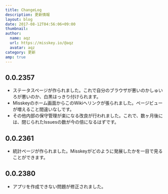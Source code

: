 ```yaml
---
title: ChangeLog
description: 更新情報
layout: blog
date: 2017-08-12T04:56:06+09:00
thumbnail: 
author:
  name: aqz
  url: https://misskey.io/@aqz
  avatar: aqz
category: 更新
amp: true
---
```


## 0.0.2357
- ステータスページが作られました。これで自分のブラウザが悪いのかしゅいろが悪いのか、白黒はっきり付けられます。
- Misskeyのホーム画面からこのWikiへリンクが張られました。ページビューが増えること間違いなしです。
- その他内部の保守管理が楽になる改良が行われました。これで、数ヶ月後には、閉じられたIssuesの数が今の倍になるはずです。

## 0.0.2361
- 統計ページが作られました。Misskeyがどのように発展したかを一目で見ることができます。

## 0.0.2380
- アプリを作成できない問題が修正されました。
